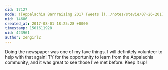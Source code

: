 ```yaml
---
cid: 17127
node: ![Appalachia Barnraising 2017 Tweets ](../notes/stevie/07-26-2017/appalachia-barnraising-2017-tweets)
nid: 14686
created_at: 2017-08-01 18:25:28 +0000
timestamp: 1501611928
uid: 423961
author: zengirl2
---
```


Doing the newspaper was one of my fave things. I will definitely volunteer to help with that again! TY for the opportunity to learn from the Appalachia community, and it was great to see those I've met before. Keep it up! 